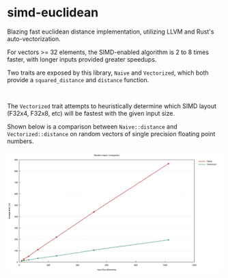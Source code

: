 # simd-euclidean

Blazing fast euclidean distance implementation, utilizing LLVM and Rust's auto-vectorization.

For vectors >= 32 elements, the SIMD-enabled algorithm is 2 to 8 times faster, with longer inputs provided greater speedups.

Two traits are exposed by this library, `Naive` and `Vectorized`, which both provide a `squared_distance` and `distance` function. 

```


```

The `Vectorized` trait attempts to heuristically determine which SIMD layout (F32x4, F32x8, etc) will be fastest with the given input size.

Shown below is a comparison between `Naive::distance` and `Vectorized::distance` on random vectors of single precision floating point numbers. 

![Benchmark, f32](lines.svg "Benchmark, f32")